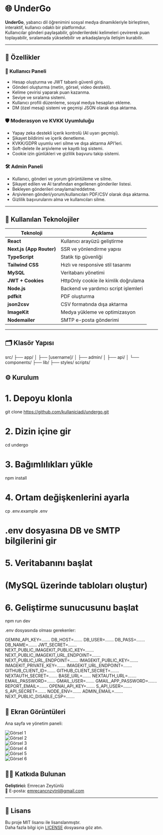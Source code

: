# 🌐 UnderGo

**UnderGo**, yabancı dil öğrenimini sosyal medya dinamikleriyle birleştiren, interaktif, kullanıcı odaklı bir platformdur.  
Kullanıcılar gönderi paylaşabilir, gönderilerdeki kelimeleri çevirerek puan toplayabilir, sıralamada yükselebilir ve arkadaşlarıyla iletişim kurabilir.

---

## 🚀 Özellikler

### 👥 Kullanıcı Paneli
- Hesap oluşturma ve JWT tabanlı güvenli giriş.
- Gönderi oluşturma (metin, görsel, video destekli).
- Kelime çevirisi yaparak puan kazanma.
- Seviye ve sıralama sistemi.
- Kullanıcı profili düzenleme, sosyal medya hesapları ekleme.
- DM (özel mesaj) sistemi ve geçmişi JSON olarak dışa aktarma.

### 🛡️ Moderasyon ve KVKK Uyumluluğu
- Yapay zeka destekli içerik kontrolü (AI uyarı geçmişi).
- Şikayet bildirimi ve içerik denetleme.
- KVKK/GDPR uyumlu veri silme ve dışa aktarma API’leri.
- Soft-delete ile arşivleme ve kayıtlı log sistemi.
- Cookie izin günlükleri ve gizlilik başvuru takip sistemi.

### 🛠️ Admin Paneli
- Kullanıcı, gönderi ve yorum görüntüleme ve silme.
- Şikayet edilen ve AI tarafından engellenen gönderiler listesi.
- Bekleyen gönderileri onaylama/reddetme.
- Arşivlenen gönderi/yorum/kullanıcıları PDF/CSV olarak dışa aktarma.
- Gizlilik başvurularını alma ve kullanıcıları silme.

---

## 🧰 Kullanılan Teknolojiler

| Teknoloji             | Açıklama                                         |
|-----------------------|--------------------------------------------------|
| **React**             | Kullanıcı arayüzü geliştirme                     |
| **Next.js (App Router)** | SSR ve yönlendirme yapısı                       |
| **TypeScript**        | Statik tip güvenliği                             |
| **Tailwind CSS**      | Hızlı ve responsive stil tasarımı                |
| **MySQL**             | Veritabanı yönetimi                              |
| **JWT + Cookies**     | HttpOnly cookie ile kimlik doğrulama             |
| **Node.js**           | Backend ve yardımcı script işlemleri             |
| **pdfkit**            | PDF oluşturma                                   |
| **json2csv**          | CSV formatında dışa aktarma                      |
| **ImageKit**          | Medya yükleme ve optimizasyon                    |
| **Nodemailer**        | SMTP e-posta gönderimi                           |

---

## 🗂️ Klasör Yapısı

src/
├── app/
│ ├── [username]/
│ ├── admin/
│ ├── api/
│ └── components/
├── lib/
├── styles/
scripts/

## ⚙️ Kurulum

# 1. Depoyu klonla
git clone https://github.com/kullaniciadi/undergo.git

# 2. Dizin içine gir
cd undergo

# 3. Bağımlılıkları yükle
npm install

# 4. Ortam değişkenlerini ayarla
cp .env.example .env
# .env dosyasına DB ve SMTP bilgilerini gir

# 5. Veritabanını başlat
# (MySQL üzerinde tabloları oluştur)

# 6. Geliştirme sunucusunu başlat
npm run dev

.env dosyasında olması gerekenler:

GEMINI_API_KEY=.......
DB_HOST=.......
DB_USER=.......
DB_PASS=.......
DB_NAME=.......
JWT_SECRET=.......
NEXT_PUBLIC_IMAGEKIT_PUBLIC_KEY=.......
NEXT_PUBLIC_IMAGEKIT_URL_ENDPOINT=.......
NEXT_PUBLIC_URL_ENDPOINT=.......
IMAGEKIT_PUBLIC_KEY=.......
IMAGEKIT_PRIVATE_KEY=.......
IMAGEKIT_URL_ENDPOINT=.......
GITHUB_CLIENT_ID=.......
GITHUB_CLIENT_SECRET=.......
NEXTAUTH_SECRET=.......
BASE_URL=.......
NEXTAUTH_URL=.......
EMAIL_PASSWORD=.......
GMAIL_USER=.......
GMAIL_APP_PASSWORD=.......
REPORT_EMAIL=.......
OPENAI_API_KEY=.......
S_API_USER=.......
S_API_SECRET=.......
NODE_ENV=.......
ADMIN_EMAIL=.......
NEXT_PUBLIC_DISABLE_CSP=.......



## 📸 Ekran Görüntüleri

Ana sayfa ve yönetim paneli:

![Görsel 1](/images/1.png)  
![Görsel 2](/images/2.png)  
![Görsel 3](/images/3.png)  
![Görsel 4](/images/4.png)  
![Görsel 5](/images/5.png)  
![Görsel 6](/images/6.png)


## 👨‍💻 Katkıda Bulunan

**Geliştirici:** Emrecan Zeytünlü  
📧 E-posta: emrecancnzytnl@gmail.com

---

## 📄 Lisans

Bu proje MIT lisansı ile lisanslanmıştır.  
Daha fazla bilgi için [LICENSE](./LICENSE) dosyasına göz atın.
